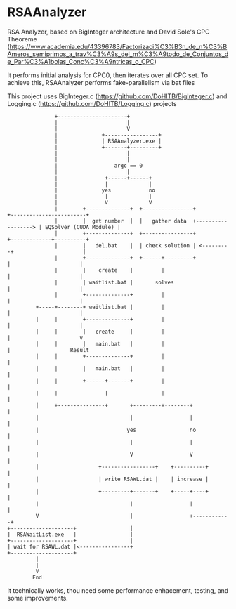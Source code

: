 # RSAAnalyzer
RSA Analyzer, based on BigInteger architecture and David Sole's CPC Theoreme (https://www.academia.edu/43396783/Factorizaci%C3%B3n_de_n%C3%BAmeros_semiprimos_a_trav%C3%A9s_del_m%C3%A9todo_de_Conjuntos_de_Par%C3%A1bolas_Conc%C3%A9ntricas_o_CPC)

It performs initial analysis for CPC0, then iterates over all CPC set.
To achieve this, RSAAnalyzer performs fake-parallelism via bat files

This project uses BigInteger.c (https://github.com/DoHITB/BigInteger.c) and Logging.c (https://github.com/DoHITB/Logging.c) projects

           
           
                   +----------------------+
                   |                      |
                   |                      V
                   |              +-----------------+
                   |              | RSAAnalyzer.exe |
                   |              +-------+---------+
                   |                      |
                   |                      |
                   |                  argc == 0
                   |                      |
                   |               +------+------+
                   |               |             |
                   |              yes            no
                   |               |             |
                   |               V             V
                   |        +--------------+  +----------------+                    +------------------------+
                   |        |  get number  |  |   gather data  +------------------> | EQSolver (CUDA Module) |
                   |        +--------------+  +----------------+                    +-------------+----------+
                   |        |   del.bat    |  | check solution | <---------+                      |
                   |        +--------------+  +------+---------+           |                      |
                   |        |    create    |         |                     |                      |
                   |        | waitlist.bat |       solves                  |                      |
                   |        +--------------+         |                     |                      |
             +-----+--------+ waitlist.bat |         |                     |                      |
             |     |        +--------------+         |                     |                      |
             |     |        |   create     |         |                     |                      v
             |     |        |   main.bat   |         |                     |                   Result
             |     |        +--------------+         |                     |
             |     |        |   main.bat   |         |                     |
             |     |        +------+-------+         |                     |
             |     |               |                 |                     |
             |     +---------------+       +---------+--------+            | 
             |                             |                  |            |
             |                            yes                 no           |
             |                             |                  |            |
             |                             V                  V            | 
             |                   +-----------------+    +----------+       |
             |                   | write RSAWL.dat |    | increase |       |
             |                   +---------+-------+    +-----+----+       |
             |                             |                  |            |
             V                             |                  +------------+
    +--------------------+                 |
    |  RSAWaitList.exe   |                 |
    +--------------------+                 |
    | wait for RSAWL.dat |<----------------+
    +--------------------+         
             |
             |
             V
            End


It technically works, thou need some performance enhacement, testing, and some improvements.
